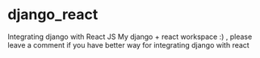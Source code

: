 # django_react
Integrating django with React JS
My django + react workspace :) , please leave a comment if you have better way for integrating django with react 
